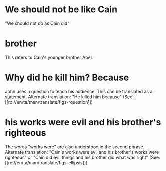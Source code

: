 # We should not be like Cain

"We should not do as Cain did"

# brother

This refers to Cain's younger brother Abel.

# Why did he kill him? Because

John uses a question to teach his audience. This can be translated as a statement. Alternate translation: "He killed him because" (See: [[rc://en/ta/man/translate/figs-rquestion]])

# his works were evil and his brother's righteous

The words "works were" are also understood in the second phrase. Alternate translation: "Cain's works were evil and his brother's works were righteous" or "Cain did evil things and his brother did what was right" (See: [[rc://en/ta/man/translate/figs-ellipsis]])

